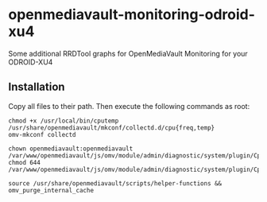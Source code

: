 # openmediavault-monitoring-odroid-xu4
Some additional RRDTool graphs for OpenMediaVault Monitoring for your ODROID-XU4

## Installation
Copy all files to their path. Then execute the following commands as root:
```Shell
chmod +x /usr/local/bin/cputemp /usr/share/openmediavault/mkconf/collectd.d/cpu{freq,temp}
omv-mkconf collectd

chown openmediavault:openmediavault /var/www/openmediavault/js/omv/module/admin/diagnostic/system/plugin/Cpu{Temperature,Frequency}.js
chmod 644 /var/www/openmediavault/js/omv/module/admin/diagnostic/system/plugin/Cpu{Temperature,Frequency}.js

source /usr/share/openmediavault/scripts/helper-functions && omv_purge_internal_cache
```